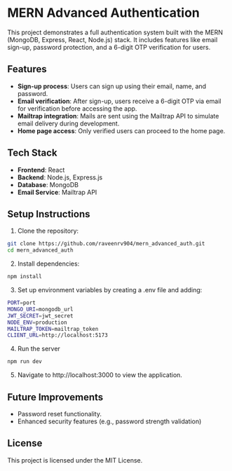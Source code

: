 # MERN Advanced Authentication

This project demonstrates a full authentication system built with the MERN (MongoDB, Express, React, Node.js) stack. It includes features like email sign-up, password protection, and a 6-digit OTP verification for users.

## Features

- **Sign-up process**: Users can sign up using their email, name, and password.
- **Email verification**: After sign-up, users receive a 6-digit OTP via email for verification before accessing the app.
- **Mailtrap integration**: Mails are sent using the Mailtrap API to simulate email delivery during development.
- **Home page access**: Only verified users can proceed to the home page.

## Tech Stack

- **Frontend**: React
- **Backend**: Node.js, Express.js
- **Database**: MongoDB
- **Email Service**: Mailtrap API

## Setup Instructions

1. Clone the repository:

```bash {"id":"01J7YZ669FZHCP8X1153WPXJY1"}
git clone https://github.com/raveenrv904/mern_advanced_auth.git
cd mern_advanced_auth
```

2. Install dependencies:

```bash {"id":"01J7YZ669FZHCP8X1155GJH7EW"}
npm install
```

3. Set up environment variables by creating a .env file and adding:

```bash {"id":"01J7YZ669FZHCP8X11570ZHZ9C"}
PORT=port
MONGO_URI=mongodb_url
JWT_SECRET=jwt_secret
NODE_ENV=production
MAILTRAP_TOKEN=mailtrap_token
CLIENT_URL=http://localhost:5173
```

4. Run the server

```bash {"id":"01J7YZ669FZHCP8X1158GBYCT0"}
npm run dev
```

5. Navigate to http://localhost:3000 to view the application.

## Future Improvements

- Password reset functionality.
- Enhanced security features (e.g., password strength validation)

## License

This project is licensed under the MIT License.
